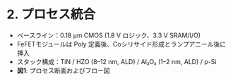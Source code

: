 # 2. プロセス統合
- ベースライン：0.18 µm CMOS (1.8 V ロジック、3.3 V SRAM/I/O)  
- FeFETモジュールは Poly 定義後、Coシリサイド形成とランプアニール後に挿入  
- スタック構成：TiN / HZO (8–12 nm, ALD) / Al₂O₃ (1–2 nm, ALD) / p-Si  
- **図1**: プロセス断面およびフロー図
